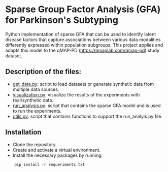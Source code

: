 # Sparse Group Factor Analysis (GFA) for Parkinson's Subtyping

Python implementation of sparse GFA that can be used to identify latent disease factors that capture associations between various data modalities differently expressed within population subgroups. This project applies and adapts this model to the qMAP-PD (https://qmaplab.com/qmap-pd) study dataset.

## Description of the files:
- [get_data.py](get_data.py): script to load datasets or generate synthetic data from multiple data sources.
- [visualization.py](visualization.py): visualize the results of the experiments with real/synthetic data.
- [run_analysis.py](run_analysis.py): script that contains the sparse GFA model and is used to run the experiments. 
- [utils.py](utils.py): script that contains functions to support the run_analyis.py file.

## Installation
- Clone the repository.
- Create and activate a virtual environment.
- Install the necessary packages by running:
```
    pip install -r requeriments.txt
```
